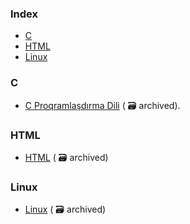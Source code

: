 ### Index

* [C](#c)
* [HTML](#html)
* [Linux](#linux)
  


### C

* [C Proqramlaşdırma Dili](https://web.archive.org/web/20241214000729/https://ilkaddimlar.com/ders/c-proqramlasdirma-dili) ( :card_file_box: archived).


### HTML

* [HTML](https://web.archive.org/web/20241214005042/https://ilkaddimlar.com/ders/html) ( :card_file_box: archived)


### Linux

* [Linux](https://web.archive.org/web/20241214095624/https://ilkaddimlar.com/ders/linux) ( :card_file_box: archived)



